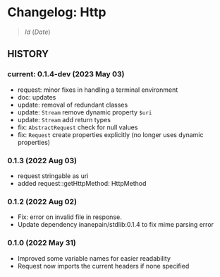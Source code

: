# Changelog: Http

> $Id$ ($Date$)

## HISTORY

### current: 0.1.4-dev (2023 May 03)

- request: minor fixes in handling a terminal environment
- doc: updates
- update: removal of redundant classes
- update: `Stream` remove dynamic property `$uri`
- update: `Stream` add return types
- fix: `AbstractRequest` check for null values
- fix: `Request` create properties explicitly (no longer uses dynamic properties)

### 0.1.3 (2022 Aug 03)

- request stringable as uri
- added request::getHttpMethod: HttpMethod

### 0.1.2 (2022 Aug 02)

- Fix: error on invalid file in response.
- Update dependency inanepain/stdlib:0.1.4 to fix mime parsing error

### 0.1.0 (2022 May 31)

 - Improved some variable names for easier readability
 - Request now imports the current headers if none specified
